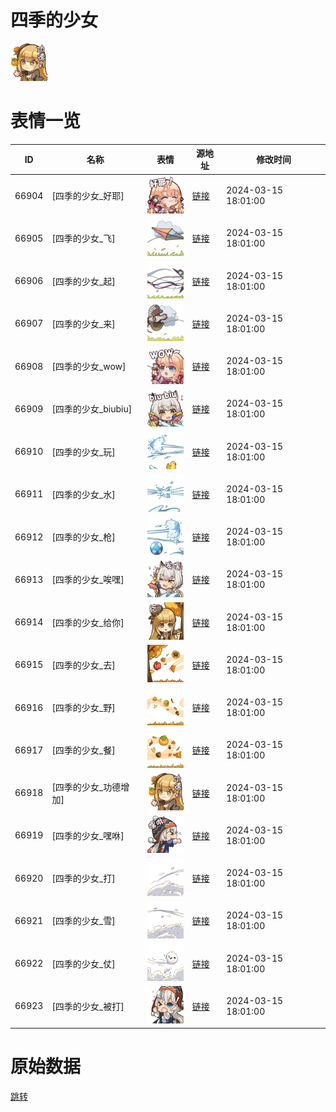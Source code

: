 # 四季的少女

<img src="./cover.png" height="60" alt="cover" />

# 表情一览

|ID|名称|表情|源地址|修改时间|
|----|----|----|----|----|
|66904|[四季的少女_好耶]|<img src="./pic/066904_%5B四季的少女_好耶%5D.png" height="60" alt="好耶"/>|[链接](https://i0.hdslb.com/bfs/garb/ea71fb1595b17168d2b50200966ad91c64bd2c4d.png)|2024-03-15 18:01:00|
|66905|[四季的少女_飞]|<img src="./pic/066905_%5B四季的少女_飞%5D.png" height="60" alt="飞"/>|[链接](https://i0.hdslb.com/bfs/garb/b1feeeacd4f50c0825a7e58f1c292556bf282637.png)|2024-03-15 18:01:00|
|66906|[四季的少女_起]|<img src="./pic/066906_%5B四季的少女_起%5D.png" height="60" alt="起"/>|[链接](https://i0.hdslb.com/bfs/garb/6159c97ebe2f4a88b9fa062818b8578de60a69b5.png)|2024-03-15 18:01:00|
|66907|[四季的少女_来]|<img src="./pic/066907_%5B四季的少女_来%5D.png" height="60" alt="来"/>|[链接](https://i0.hdslb.com/bfs/garb/c1eba2d783f424d3d8e68259dc0f24a5b0edda0f.png)|2024-03-15 18:01:00|
|66908|[四季的少女_wow]|<img src="./pic/066908_%5B四季的少女_wow%5D.png" height="60" alt="wow"/>|[链接](https://i0.hdslb.com/bfs/garb/ba5e39f44b3e97a92c71f8237403f9004ddc33f1.png)|2024-03-15 18:01:00|
|66909|[四季的少女_biubiu]|<img src="./pic/066909_%5B四季的少女_biubiu%5D.png" height="60" alt="biubiu"/>|[链接](https://i0.hdslb.com/bfs/garb/3f86cc5c560130e15afb0b8f217af32927a5b24d.png)|2024-03-15 18:01:00|
|66910|[四季的少女_玩]|<img src="./pic/066910_%5B四季的少女_玩%5D.png" height="60" alt="玩"/>|[链接](https://i0.hdslb.com/bfs/garb/6bb4460e4a3a1e1a2e836b456cf03e9984abc383.png)|2024-03-15 18:01:00|
|66911|[四季的少女_水]|<img src="./pic/066911_%5B四季的少女_水%5D.png" height="60" alt="水"/>|[链接](https://i0.hdslb.com/bfs/garb/7aa982e54795edfddb3d2d8c2b94a81205ea5887.png)|2024-03-15 18:01:00|
|66912|[四季的少女_枪]|<img src="./pic/066912_%5B四季的少女_枪%5D.png" height="60" alt="枪"/>|[链接](https://i0.hdslb.com/bfs/garb/024b9620131bf35392c777aef365c67e8033178c.png)|2024-03-15 18:01:00|
|66913|[四季的少女_唉嘿]|<img src="./pic/066913_%5B四季的少女_唉嘿%5D.png" height="60" alt="唉嘿"/>|[链接](https://i0.hdslb.com/bfs/garb/51645f1c0ebd3735cac56b58b86641941b6221bf.png)|2024-03-15 18:01:00|
|66914|[四季的少女_给你]|<img src="./pic/066914_%5B四季的少女_给你%5D.png" height="60" alt="给你"/>|[链接](https://i0.hdslb.com/bfs/garb/5fb84ea4bdfdb86943e69f46fcd32b8cb23e76ac.png)|2024-03-15 18:01:00|
|66915|[四季的少女_去]|<img src="./pic/066915_%5B四季的少女_去%5D.png" height="60" alt="去"/>|[链接](https://i0.hdslb.com/bfs/garb/8499d8e5ba35c68eaa0e43c03cbe1ee5f841d135.png)|2024-03-15 18:01:00|
|66916|[四季的少女_野]|<img src="./pic/066916_%5B四季的少女_野%5D.png" height="60" alt="野"/>|[链接](https://i0.hdslb.com/bfs/garb/16ddd5cb5894cff5348c738b7a7d52674f2cea07.png)|2024-03-15 18:01:00|
|66917|[四季的少女_餐]|<img src="./pic/066917_%5B四季的少女_餐%5D.png" height="60" alt="餐"/>|[链接](https://i0.hdslb.com/bfs/garb/416d05b06b45875fe8b708d525db37667d070d7b.png)|2024-03-15 18:01:00|
|66918|[四季的少女_功德增加]|<img src="./pic/066918_%5B四季的少女_功德增加%5D.png" height="60" alt="功德增加"/>|[链接](https://i0.hdslb.com/bfs/garb/409c7ecb882882d4f063ef2a0513aa8748a2607f.png)|2024-03-15 18:01:00|
|66919|[四季的少女_嘿咻]|<img src="./pic/066919_%5B四季的少女_嘿咻%5D.png" height="60" alt="嘿咻"/>|[链接](https://i0.hdslb.com/bfs/garb/15f7b4abe656db773f1c022d50071b6d560ae912.png)|2024-03-15 18:01:00|
|66920|[四季的少女_打]|<img src="./pic/066920_%5B四季的少女_打%5D.png" height="60" alt="打"/>|[链接](https://i0.hdslb.com/bfs/garb/9bb4d61403fe3d58ddb2e4441316f874b3f37560.png)|2024-03-15 18:01:00|
|66921|[四季的少女_雪]|<img src="./pic/066921_%5B四季的少女_雪%5D.png" height="60" alt="雪"/>|[链接](https://i0.hdslb.com/bfs/garb/d30dd63b974fcaa873d95433b490f2c0aaae15c9.png)|2024-03-15 18:01:00|
|66922|[四季的少女_仗]|<img src="./pic/066922_%5B四季的少女_仗%5D.png" height="60" alt="仗"/>|[链接](https://i0.hdslb.com/bfs/garb/0ed03c85572ecbc243459ccbc35ad18e5e081878.png)|2024-03-15 18:01:00|
|66923|[四季的少女_被打]|<img src="./pic/066923_%5B四季的少女_被打%5D.png" height="60" alt="被打"/>|[链接](https://i0.hdslb.com/bfs/garb/f31590055d32a052e086708cb46c750c3f1be107.png)|2024-03-15 18:01:00|

# 原始数据

[跳转](./raw.json)

